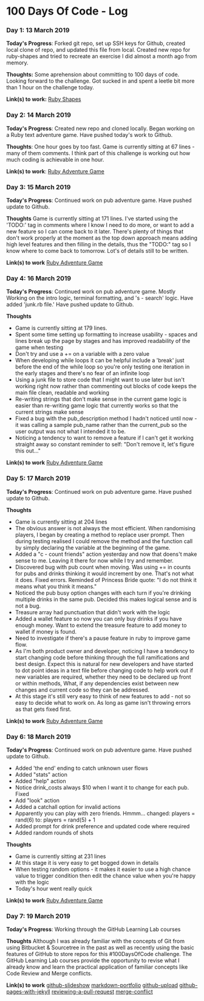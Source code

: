 # 100 Days Of Code - Log

### Day 1: 13 March 2019

**Today's Progress**: Forked git repo, set up SSH keys for Github, created local clone of repo, and updated this file from local. Created new repo for ruby-shapes and tried to recreate an exercise I did almost a month ago from memory. 

**Thoughts:** Some aprehension about committing to 100 days of code. Looking forward to the challenge. Got sucked in and spent a leetle bit more than 1 hour on the challenge today. 

**Link(s) to work:** [Ruby Shapes](https://github.com/sallybaker/ruby-shapes)

### Day 2: 14 March 2019

**Today's Progress**: Created new repo and cloned locally. Began working on a Ruby text adventure game. Have pushed today's work to Github. 

**Thoughts**: One hour goes by too fast. Game is currently sitting at 67 lines - many of them comments. I think part of this challenge is working out how much coding is achievable in one hour. 

**Link(s) to work**: [Ruby Adventure Game](https://github.com/sallybaker/ruby-pub-adventure)

### Day 3: 15 March 2019 

**Today's Progress**: Continued work on pub adventure game. Have pushed update to Github. 

**Thoughts** Game is currently sitting at 171 lines. I've started using the 'TODO:' tag in comments where I know I need to do more, or want to add a new feature so I can come back to it later. There's plenty of things that don't work properly at the moment as the top down approach means adding high level features and then filling in the details, thus the "TODO:" tag so I know where to come back to tomorrow. Lot's of details still to be written. 

**Link(s) to work** [Ruby Adventure Game](https://github.com/sallybaker/ruby-pub-adventure)

### Day 4: 16 March 2019

**Today's Progress**: Continued work on pub adventure game. Mostly Working on the intro logic, terminal formatting, and 's - search' logic. Have added 'junk.rb file.' Have pushed update to Github.

**Thoughts** 
- Game is currently sitting at 179 lines.  
- Spent some time setting up formatting to increase usability - spaces and lines break up the page by stages and has improved readability of the game when testing
- Don't try and use a += on a variable with a zero value 
- When developing while loops it can be helpful include a 'break' just before the end of the while loop so you're only testing one iteration in the early stages and there's no fear of an infinite loop
- Using a junk file to store code that I might want to use later but isn't working right now rather than commenting out blocks of code keeps the main file clean, readable and working 
- Re-writing strings that don't make sense in the current game logic is easier than re-writing game logic that currently works so that the current strings make sense
- Fixed a bug with the pub_description method I hadn't noticed until now - it was calling a sample pub_name rather than the current_pub so the user output was not what I intended it to be.
- Noticing a tendency to want to remove a feature if I can't get it working straight away so constant reminder to self: "Don't remove it, let's figure this out..." 

**Link(s) to work** [Ruby Adventure Game](https://github.com/sallybaker/ruby-pub-adventure)

### Day 5: 17 March 2019 

**Today's Progress**: Continued work on pub adventure game. Have pushed update to Github. 

**Thoughts** 
- Game is currently sitting at 204 lines
- The obvious answer is not always the most efficient. When randomising players, I began by creating a method to replace user prompt. Then during testing realised I could remove the method and the function call by simply declaring the variable at the beginning of the game.
- Added a "c - count friends" action yesterday and now that doens't make sense to me. Leaving it there for now while I try and remember. 
- Discovered bug with pub count when moving. Was using += in counts for pubs and drinks thinking it would increment by one. That's not what it does. Fixed errors. Reminded of Princess Bride quote: "I do not think it means what you think it means."
- Noticed the pub busy option changes with each turn if you're drinking multiple drinks in the same pub. Decided this makes logical sense and is not a bug. 
- Treasure array had punctuation that didn't work with the logic
- Added a wallet feature so now you can only buy drinks if you have enough money. Want to extend the treasure feature to add money to wallet if money is found. 
- Need to investigate if there's a pause feature in ruby to improve game flow. 
- As I'm both product owner and developer, noticing I have a tendency to start changing code before thinking through the full ramifications and best design. Expect this is natural for new developers and have started to dot point ideas in a text file before changing code to help work out if new variables are required, whether they need to be declared up front or within methods, What, if any dependencies exist between new changes and current code so they can be addressed. 
- At this stage it's still very easy to think of new features to add - not so easy to decide what to work on. As long as game isn't throwing errors as that gets fixed first. 

**Link(s) to work** [Ruby Adventure Game](https://github.com/sallybaker/ruby-pub-adventure)

### Day 6: 18 March 2019 

**Today's Progress**: Continued work on pub adventure game. Have pushed update to Github. 
- Added 'the end' ending to catch unknown user flows 
- Added "stats" action
- Added "help" action 
- Notice drink_costs always $10 when I want it to change for each pub. Fixed
- Add "look" action 
- Added a catchall option for invalid actions
- Apparently you can play with zero friends. Hmmm... 
changed: players = rand(6) to: players = rand(5) + 1
- Added prompt for drink preference and updated code where required
- Added random rounds of shots 

**Thoughts** 
- Game is currently sitting at 231 lines
- At this stage it is very easy to get bogged down in details
- When testing random options - it makes it easier to use a high chance value to trigger condition then edit the chance value when you're happy with the logic 
- Today's hour went really quick 

**Link(s) to work** [Ruby Adventure Game](https://github.com/sallybaker/ruby-pub-adventure)

### Day 7: 19 March 2019

**Today's Progress**: Working through the GitHub Learning Lab courses

**Thoughts** Although I was already familiar with the concepts of Git from using Bitbucket & Sourcetree in the past as well as recently using the basic features of GitHub to store repos for this #100DaysOfCode challenge. The GitHub Learning Lab courses provide the opportunity to revise what I already know and learn the practical application of familiar concepts like Code Review and Merge conflicts. 

**Link(s) to work** 
[github-slideshow](https://github.com/sallybaker/github-slideshow)
[markdown-portfolio](https://github.com/sallybaker/markdown-portfolio)
[github-upload](https://github.com/sallybaker/github-upload)
[github-pages-with-jekyll](https://github.com/sallybaker/github-pages-with-jekyll)
[reviewing-a-pull-request](https://github.com/sallybaker/reviewing-a-pull-request)
[merge-conflict](https://github.com/sallybaker/merge-conflict)

